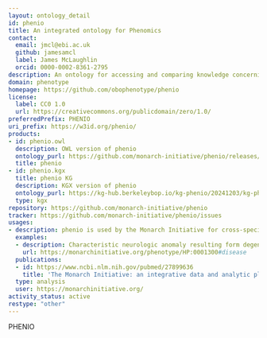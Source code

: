 ```yaml
---
layout: ontology_detail
id: phenio
title: An integrated ontology for Phenomics
contact:
  email: jmcl@ebi.ac.uk
  github: jamesamcl
  label: James McLaughlin
  orcid: 0000-0002-8361-2795
description: An ontology for accessing and comparing knowledge concerning phenotypes across species and genetic backgrounds.
domain: phenotype
homepage: https://github.com/obophenotype/phenio
license:
  label: CC0 1.0
  url: https://creativecommons.org/publicdomain/zero/1.0/
preferredPrefix: PHENIO
uri_prefix: https://w3id.org/phenio/
products:
- id: phenio.owl
  description: OWL version of phenio
  ontology_purl: https://github.com/monarch-initiative/phenio/releases/latest/download/phenio.owl
  title: phenio
- id: phenio.kgx
  title: phenio KG
  description: KGX version of phenio
  ontology_purl: https://kg-hub.berkeleybop.io/kg-phenio/20241203/kg-phenio.tar.gz
  type: kgx
repository: https://github.com/monarch-initiative/phenio
tracker: https://github.com/monarch-initiative/phenio/issues
usages:
- description: phenio is used by the Monarch Initiative for cross-species inference.
  examples:
  - description: Characteristic neurologic anomaly resulting form degeneration of dopamine-generating cells in the substantia nigra, a region of the midbrain, characterized clinically by shaking, rigidity, slowness of movement and difficulty with walking and gait.
    url: https://monarchinitiative.org/phenotype/HP:0001300#disease
  publications:
  - id: https://www.ncbi.nlm.nih.gov/pubmed/27899636
    title: 'The Monarch Initiative: an integrative data and analytic platform connecting phenotypes to genotypes across species '
  type: analysis
  user: https://monarchinitiative.org/
activity_status: active
restype: "other"
---
```


PHENIO
